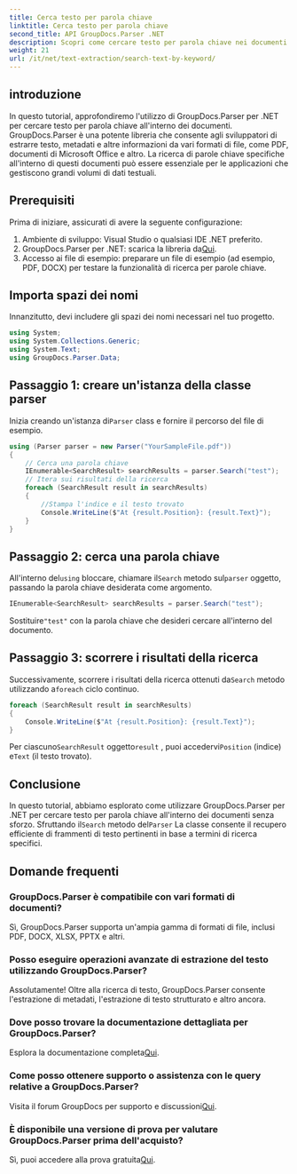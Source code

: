 ```yaml
---
title: Cerca testo per parola chiave
linktitle: Cerca testo per parola chiave
second_title: API GroupDocs.Parser .NET
description: Scopri come cercare testo per parola chiave nei documenti utilizzando GroupDocs.Parser per .NET. Estrai in modo efficiente i contenuti pertinenti con facilità.
weight: 21
url: /it/net/text-extraction/search-text-by-keyword/
---
```

## introduzione
In questo tutorial, approfondiremo l'utilizzo di GroupDocs.Parser per .NET per cercare testo per parola chiave all'interno dei documenti. GroupDocs.Parser è una potente libreria che consente agli sviluppatori di estrarre testo, metadati e altre informazioni da vari formati di file, come PDF, documenti di Microsoft Office e altro. La ricerca di parole chiave specifiche all'interno di questi documenti può essere essenziale per le applicazioni che gestiscono grandi volumi di dati testuali.
## Prerequisiti
Prima di iniziare, assicurati di avere la seguente configurazione:
1. Ambiente di sviluppo: Visual Studio o qualsiasi IDE .NET preferito.
2.  GroupDocs.Parser per .NET: scarica la libreria da[Qui](https://releases.groupdocs.com/parser/net/).
3. Accesso ai file di esempio: preparare un file di esempio (ad esempio, PDF, DOCX) per testare la funzionalità di ricerca per parole chiave.

## Importa spazi dei nomi
Innanzitutto, devi includere gli spazi dei nomi necessari nel tuo progetto.
```csharp
using System;
using System.Collections.Generic;
using System.Text;
using GroupDocs.Parser.Data;
```
## Passaggio 1: creare un'istanza della classe parser
 Inizia creando un'istanza di`Parser` class e fornire il percorso del file di esempio.
```csharp
using (Parser parser = new Parser("YourSampleFile.pdf"))
{
    // Cerca una parola chiave
    IEnumerable<SearchResult> searchResults = parser.Search("test");
    // Itera sui risultati della ricerca
    foreach (SearchResult result in searchResults)
    {
        //Stampa l'indice e il testo trovato
        Console.WriteLine($"At {result.Position}: {result.Text}");
    }
}
```
## Passaggio 2: cerca una parola chiave
 All'interno del`using` bloccare, chiamare il`Search` metodo sul`parser` oggetto, passando la parola chiave desiderata come argomento.
```csharp
IEnumerable<SearchResult> searchResults = parser.Search("test");
```
 Sostituire`"test"` con la parola chiave che desideri cercare all'interno del documento.
## Passaggio 3: scorrere i risultati della ricerca
 Successivamente, scorrere i risultati della ricerca ottenuti da`Search` metodo utilizzando a`foreach` ciclo continuo.
```csharp
foreach (SearchResult result in searchResults)
{
    Console.WriteLine($"At {result.Position}: {result.Text}");
}
```
 Per ciascuno`SearchResult` oggetto`result` , puoi accedervi`Position` (indice) e`Text` (il testo trovato).

## Conclusione
 In questo tutorial, abbiamo esplorato come utilizzare GroupDocs.Parser per .NET per cercare testo per parola chiave all'interno dei documenti senza sforzo. Sfruttando il`Search` metodo del`Parser` La classe consente il recupero efficiente di frammenti di testo pertinenti in base a termini di ricerca specifici.

## Domande frequenti
### GroupDocs.Parser è compatibile con vari formati di documenti?
Sì, GroupDocs.Parser supporta un'ampia gamma di formati di file, inclusi PDF, DOCX, XLSX, PPTX e altri.
### Posso eseguire operazioni avanzate di estrazione del testo utilizzando GroupDocs.Parser?
Assolutamente! Oltre alla ricerca di testo, GroupDocs.Parser consente l'estrazione di metadati, l'estrazione di testo strutturato e altro ancora.
### Dove posso trovare la documentazione dettagliata per GroupDocs.Parser?
Esplora la documentazione completa[Qui](https://tutorials.groupdocs.com/parser/net/).
### Come posso ottenere supporto o assistenza con le query relative a GroupDocs.Parser?
 Visita il forum GroupDocs per supporto e discussioni[Qui](https://forum.groupdocs.com/c/parser/17).
### È disponibile una versione di prova per valutare GroupDocs.Parser prima dell'acquisto?
 Sì, puoi accedere alla prova gratuita[Qui](https://releases.groupdocs.com/).